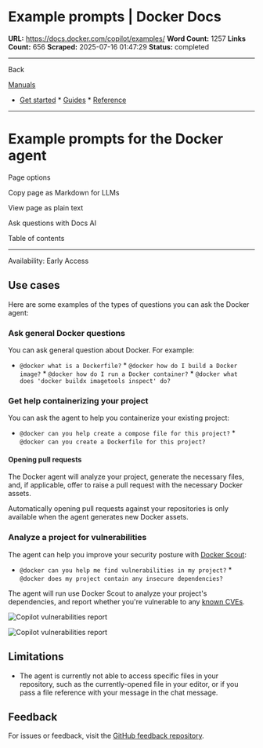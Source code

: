 # Example prompts | Docker Docs

**URL:** https://docs.docker.com/copilot/examples/
**Word Count:** 1257
**Links Count:** 656
**Scraped:** 2025-07-16 01:47:29
**Status:** completed

---

Back

[Manuals](https://docs.docker.com/manuals/)

  * [Get started](https://docs.docker.com/get-started/)   * [Guides](https://docs.docker.com/guides/)   * [Reference](https://docs.docker.com/reference/)

* * *

# Example prompts for the Docker agent

Page options

Copy page as Markdown for LLMs

View page as plain text

Ask questions with Docs AI

Table of contents

* * *

Availability: Early Access 

## Use cases

Here are some examples of the types of questions you can ask the Docker agent:

### Ask general Docker questions

You can ask general question about Docker. For example:

  * `@docker what is a Dockerfile?`   * `@docker how do I build a Docker image?`   * `@docker how do I run a Docker container?`   * `@docker what does 'docker buildx imagetools inspect' do?`

### Get help containerizing your project

You can ask the agent to help you containerize your existing project:

  * `@docker can you help create a compose file for this project?`   * `@docker can you create a Dockerfile for this project?`

#### Opening pull requests

The Docker agent will analyze your project, generate the necessary files, and, if applicable, offer to raise a pull request with the necessary Docker assets.

Automatically opening pull requests against your repositories is only available when the agent generates new Docker assets.

### Analyze a project for vulnerabilities

The agent can help you improve your security posture with [Docker Scout](https://docs.docker.com/scout/):

  * `@docker can you help me find vulnerabilities in my project?`   * `@docker does my project contain any insecure dependencies?`

The agent will run use Docker Scout to analyze your project's dependencies, and report whether you're vulnerable to any [known CVEs](https://docs.docker.com/scout/deep-dive/advisory-db-sources/).

![Copilot vulnerabilities report](https://docs.docker.com/copilot/images/copilot-vuln-report.png)

![Copilot vulnerabilities report](https://docs.docker.com/copilot/images/copilot-vuln-report.png)

## Limitations

  * The agent is currently not able to access specific files in your repository, such as the currently-opened file in your editor, or if you pass a file reference with your message in the chat message.

## Feedback

For issues or feedback, visit the [GitHub feedback repository](https://github.com/docker/copilot-issues).